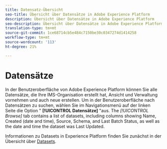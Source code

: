 ```yaml
---
title: Datensatz-Übersicht
seo-title: Übersicht über Datensätze in Adobe Experience Platform
description: Übersicht über Datensätze in Adobe Experience Platform
seo-description: Übersicht über Datensätze in Adobe Experience Platform
translation-type: tm+mt
source-git-commit: 1ce68714cb5e484c7150be30c0347274d1414258
workflow-type: tm+mt
source-wordcount: '113'
ht-degree: 21%

---
```



# Datensätze

In der Benutzeroberfläche von Adobe Experience Platform können Sie alle Datensätze, die Ihre IMS-Organisation erstellt hat, Ansicht und Verwaltung vornehmen und auch neue erstellen. Um in der Benutzeroberfläche nach Datensätzen zu suchen, wählen Sie im Navigationsmenü auf der linken Seite die Option &quot; **[!UICONTROL Datensätze]** &quot;aus. The *[!UICONTROL Browse]* tab contains a list of datasets, including columns showing Name, Created (date and time), Source, Schema, and Last Batch Status, as well as the date and time the dataset was Last Updated.

Informationen zu Datasets in Experience Platform finden Sie zunächst in der Übersicht über [Datasets](../../catalog/datasets/overview.md).
